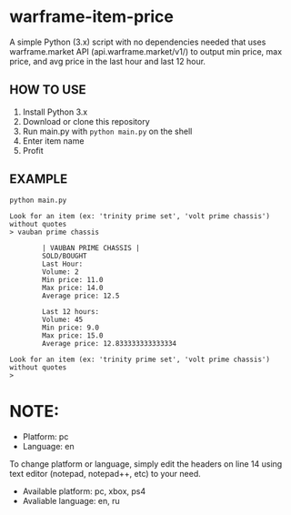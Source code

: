 # warframe-item-price
A simple Python (3.x) script with no dependencies needed that uses warframe.market API (api.warframe.market/v1/) to output min price, max price, and avg price in the last hour and last 12 hour.

## HOW TO USE
1. Install Python 3.x
2. Download or clone this repository
3. Run main.py with `python main.py` on the shell
4. Enter item name
5. Profit

## EXAMPLE
```
python main.py

Look for an item (ex: 'trinity prime set', 'volt prime chassis') without quotes
> vauban prime chassis

        | VAUBAN PRIME CHASSIS |
        SOLD/BOUGHT
        Last Hour:
        Volume: 2
        Min price: 11.0
        Max price: 14.0
        Average price: 12.5

        Last 12 hours:
        Volume: 45
        Min price: 9.0
        Max price: 15.0
        Average price: 12.833333333333334

Look for an item (ex: 'trinity prime set', 'volt prime chassis') without quotes
>
```

# NOTE:
- Platform: pc
- Language: en

To change platform or language, simply edit the headers on line 14 using text editor (notepad, notepad++, etc) to your need.

- Available platform: pc, xbox, ps4
- Avaliable language: en, ru
